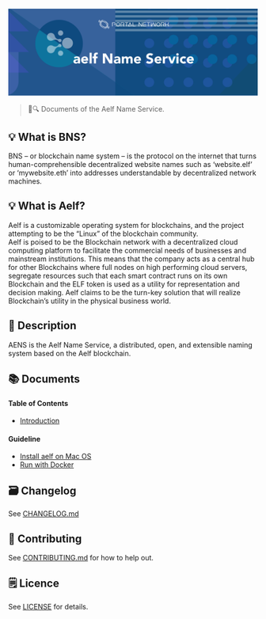 ![Aelf Name Service](./assets/title.png)

> 📖🔍 Documents of the Aelf Name Service.

## 💡 What is BNS?
BNS – or blockchain name system – is the protocol on the internet that turns human-comprehensible decentralized website names such as ‘website.elf’ or ‘mywebsite.eth’ into addresses understandable by decentralized network machines.

## 💡 What is Aelf?
Aelf is a customizable operating system for blockchains, and the project attempting to be the “Linux” of the blockchain community.   
Aelf is poised to be the Blockchain network with a decentralized cloud computing platform to facilitate the commercial needs of businesses and mainstream institutions. This means that the company acts as a central hub for other Blockchains where full nodes on high performing cloud servers, segregate resources such that each smart contract runs on its own Blockchain and the ELF token is used as a utility for representation and decision making. Aelf claims to be the turn-key solution that will realize Blockchain’s utility in the physical business world.

## 📝 Description

AENS is the Aelf Name Service, a distributed, open, and extensible naming system based on the Aelf blockchain.

## 📚 Documents

#### Table of Contents
- [Introduction](./docs/INTRODUCTION.md)

#### Guideline
- [Install aelf on Mac OS](./docs/INSTALL.md)
- [Run with Docker](./docs/DOCKER.md)

## 🗃 Changelog
See [CHANGELOG.md](./CHANGELOG.md)

## 📣 Contributing
See [CONTRIBUTING.md](./CONTRIBUTING.md) for how to help out.

## 🗒 Licence
See [LICENSE](./LICENSE) for details.
